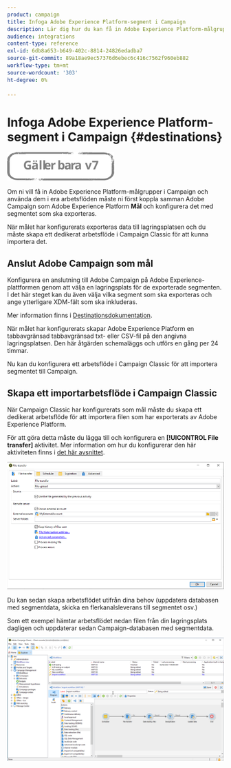 ```yaml
---
product: campaign
title: Infoga Adobe Experience Platform-segment i Campaign
description: Lär dig hur du kan få in Adobe Experience Platform-målgrupper i Campaign Classic.
audience: integrations
content-type: reference
exl-id: 6db8a653-b649-402c-8814-24826edadba7
source-git-commit: 89a18ae9ec57376d6ebec6c416c7562f960eb882
workflow-type: tm+mt
source-wordcount: '303'
ht-degree: 0%

---
```


# Infoga Adobe Experience Platform-segment i Campaign {#destinations}

![](../../assets/v7-only.svg)

Om ni vill få in Adobe Experience Platform-målgrupper i Campaign och använda dem i era arbetsflöden måste ni först koppla samman Adobe Campaign som Adobe Experience Platform **Mål** och konfigurera det med segmentet som ska exporteras.

När målet har konfigurerats exporteras data till lagringsplatsen och du måste skapa ett dedikerat arbetsflöde i Campaign Classic för att kunna importera det.

## Anslut Adobe Campaign som mål

Konfigurera en anslutning till Adobe Campaign på Adobe Experience-plattformen genom att välja en lagringsplats för de exporterade segmenten. I det här steget kan du även välja vilka segment som ska exporteras och ange ytterligare XDM-fält som ska inkluderas.

Mer information finns i [Destinationsdokumentation](https://experienceleague.adobe.com/docs/experience-platform/destinations/catalog/email-marketing/adobe-campaign.html).

När målet har konfigurerats skapar Adobe Experience Platform en tabbavgränsad tabbavgränsad txt- eller CSV-fil på den angivna lagringsplatsen. Den här åtgärden schemaläggs och utförs en gång per 24 timmar.

Nu kan du konfigurera ett arbetsflöde i Campaign Classic för att importera segmentet till Campaign.

## Skapa ett importarbetsflöde i Campaign Classic

När Campaign Classic har konfigurerats som mål måste du skapa ett dedikerat arbetsflöde för att importera filen som har exporterats av Adobe Experience Platform.

För att göra detta måste du lägga till och konfigurera en **[!UICONTROL File transfer]** aktivitet. Mer information om hur du konfigurerar den här aktiviteten finns i [det här avsnittet](../../workflow/using/file-transfer.md).

![](assets/rtcdp-file-transfer.png)

Du kan sedan skapa arbetsflödet utifrån dina behov (uppdatera databasen med segmentdata, skicka en flerkanalsleverans till segmentet osv.)

Som ett exempel hämtar arbetsflödet nedan filen från din lagringsplats dagligen och uppdaterar sedan Campaign-databasen med segmentdata.

![](assets/rtcdp-workflow.png)

